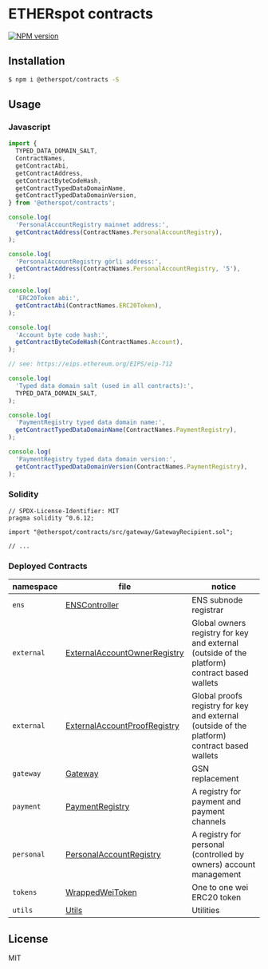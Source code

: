 # ETHERspot contracts

[![NPM version][npm-image]][npm-url]

## Installation

```bash
$ npm i @etherspot/contracts -S
```

## Usage

### Javascript

```javascript
import {
  TYPED_DATA_DOMAIN_SALT,
  ContractNames, 
  getContractAbi, 
  getContractAddress, 
  getContractByteCodeHash, 
  getContractTypedDataDomainName, 
  getContractTypedDataDomainVersion, 
} from '@etherspot/contracts'; 

console.log(
  'PersonalAccountRegistry mainnet address:', 
  getContractAddress(ContractNames.PersonalAccountRegistry),
);

console.log(
  'PersonalAccountRegistry görli address:', 
  getContractAddress(ContractNames.PersonalAccountRegistry, '5'),
);

console.log(
  'ERC20Token abi:', 
  getContractAbi(ContractNames.ERC20Token),
);

console.log(
  'Account byte code hash:',
  getContractByteCodeHash(ContractNames.Account),
);

// see: https://eips.ethereum.org/EIPS/eip-712

console.log(
  'Typed data domain salt (used in all contracts):',
  TYPED_DATA_DOMAIN_SALT,
);

console.log(
  'PaymentRegistry typed data domain name:',
  getContractTypedDataDomainName(ContractNames.PaymentRegistry),
);

console.log(
  'PaymentRegistry typed data domain version:',
  getContractTypedDataDomainVersion(ContractNames.PaymentRegistry),
);
```

### Solidity

```solidity
// SPDX-License-Identifier: MIT
pragma solidity ^0.6.12;

import "@etherspot/contracts/src/gateway/GatewayRecipient.sol";

// ...

```

### Deployed Contracts

| namespace | file | notice |
| --- | --- | --- |
| `ens` | [ENSController](./src/ens/ENSController.sol) | ENS subnode registrar |
| `external` | [ExternalAccountOwnerRegistry](./src/external/ExternalAccountOwnerRegistry.sol) | Global owners registry for key and external (outside of the platform) contract based wallets |
| `external` | [ExternalAccountProofRegistry](./src/external/ExternalAccountProofRegistry.sol) | Global proofs registry for key and external (outside of the platform) contract based wallets |
| `gateway` | [Gateway](./src/gateway/Gateway.sol) | GSN replacement |
| `payment` | [PaymentRegistry](./src/payment/PaymentRegistry.sol) | A registry for payment and payment channels |
| `personal` | [PersonalAccountRegistry](./src/personal/PersonalAccountRegistry.sol) | A registry for personal (controlled by owners) account management |
| `tokens` | [WrappedWeiToken](./src/tokens/WrappedWeiToken.sol) | One to one wei ERC20 token |
| `utils` | [Utils](./src/utils/Utils.sol) | Utilities |


## License

MIT

[npm-image]: https://badge.fury.io/js/%40etherspot%2Fcontracts.svg
[npm-url]: https://npmjs.org/package/@etherspot/contracts

